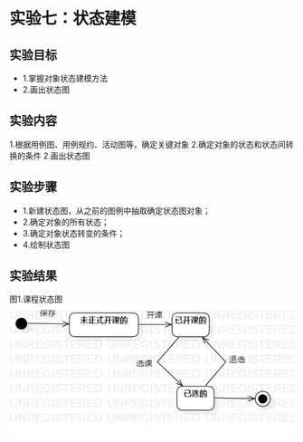 # 实验七：状态建模

## 实验目标
+ 1.掌握对象状态建模方法
+ 2.画出状态图

## 实验内容
1.根据用例图、用例规约、活动图等，确定关键对象
2.确定对象的状态和状态间转换的条件
2.画出状态图

## 实验步骤
+ 1.新建状态图，从之前的图例中抽取确定状态图对象；
+ 2.确定对象的所有状态；
+ 3.确定对象状态转变的条件；
+ 4.绘制状态图

## 实验结果
图1.课程状态图
![课程状态图](./StatechartDiagram.jpg)
